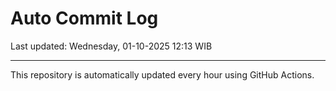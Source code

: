 # Auto Commit Log

Last updated: Wednesday, 01-10-2025 12:13 WIB

---

This repository is automatically updated every hour using GitHub Actions.
